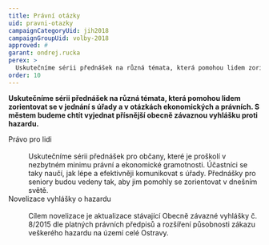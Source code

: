 ```yaml
---
title: Právní otázky
uid: pravni-otazky
campaignCategoryUid: jih2018
campaignGroupUid: volby-2018
approved: #
garant: ondrej.rucka
perex: >
  Uskutečníme sérii přednášek na různá témata, která pomohou lidem zorientovat se v jednání s úřady a v otázkách ekonomických a právních. S městem budeme chtít vyjednat přísnější obecně závaznou vyhlášku proti hazardu.
order: 10
---
```


**Uskutečníme sérii přednášek na různá témata, která pomohou lidem zorientovat se v jednání s úřady a v otázkách ekonomických a právních. S městem budeme chtít vyjednat přísnější obecně závaznou vyhlášku proti hazardu.**

<dl class="c-program-key-point-list">
  <dt>Právo pro lidi</dt><br />
  <dd>Uskutečníme sérii přednášek pro občany, které je proškolí v nezbytném minimu právní a ekonomické gramotnosti. Účastníci se taky naučí, jak lépe a efektivněji komunikovat s úřady. Přednášky pro seniory budou vedeny tak, aby jim pomohly se zorientovat v dnešním světě.</dd>
  <dt>Novelizace vyhlášky o hazardu</dt><br />
  <dd>Cílem novelizace je aktualizace stávající Obecně závazné vyhlášky č. 8/2015 dle platných právních předpisů a rozšíření působnosti zákazu veškerého hazardu na území celé Ostravy.</dd>
</dl>
